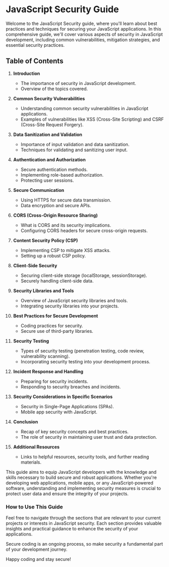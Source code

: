 # JavaScript Security Guide

Welcome to the JavaScript Security guide, where you'll learn about best practices and techniques for securing your JavaScript applications. In this comprehensive guide, we'll cover various aspects of security in JavaScript development, including common vulnerabilities, mitigation strategies, and essential security practices.

## Table of Contents
1. **Introduction**
   - The importance of security in JavaScript development.
   - Overview of the topics covered.

2. **Common Security Vulnerabilities**
   - Understanding common security vulnerabilities in JavaScript applications.
   - Examples of vulnerabilities like XSS (Cross-Site Scripting) and CSRF (Cross-Site Request Forgery).

3. **Data Sanitization and Validation**
   - Importance of input validation and data sanitization.
   - Techniques for validating and sanitizing user input.

4. **Authentication and Authorization**
   - Secure authentication methods.
   - Implementing role-based authorization.
   - Protecting user sessions.

5. **Secure Communication**
   - Using HTTPS for secure data transmission.
   - Data encryption and secure APIs.

6. **CORS (Cross-Origin Resource Sharing)**
   - What is CORS and its security implications.
   - Configuring CORS headers for secure cross-origin requests.

7. **Content Security Policy (CSP)**
   - Implementing CSP to mitigate XSS attacks.
   - Setting up a robust CSP policy.

8. **Client-Side Security**
   - Securing client-side storage (localStorage, sessionStorage).
   - Securely handling client-side data.

9. **Security Libraries and Tools**
   - Overview of JavaScript security libraries and tools.
   - Integrating security libraries into your projects.

10. **Best Practices for Secure Development**
    - Coding practices for security.
    - Secure use of third-party libraries.

11. **Security Testing**
    - Types of security testing (penetration testing, code review, vulnerability scanning).
    - Incorporating security testing into your development process.

12. **Incident Response and Handling**
    - Preparing for security incidents.
    - Responding to security breaches and incidents.

13. **Security Considerations in Specific Scenarios**
    - Security in Single-Page Applications (SPAs).
    - Mobile app security with JavaScript.

14. **Conclusion**
    - Recap of key security concepts and best practices.
    - The role of security in maintaining user trust and data protection.

15. **Additional Resources**
    - Links to helpful resources, security tools, and further reading materials.

This guide aims to equip JavaScript developers with the knowledge and skills necessary to build secure and robust applications. Whether you're developing web applications, mobile apps, or any JavaScript-powered software, understanding and implementing security measures is crucial to protect user data and ensure the integrity of your projects.

### How to Use This Guide
Feel free to navigate through the sections that are relevant to your current projects or interests in JavaScript security. Each section provides valuable insights and practical guidance to enhance the security of your applications.

Secure coding is an ongoing process, so make security a fundamental part of your development journey.

Happy coding and stay secure!
